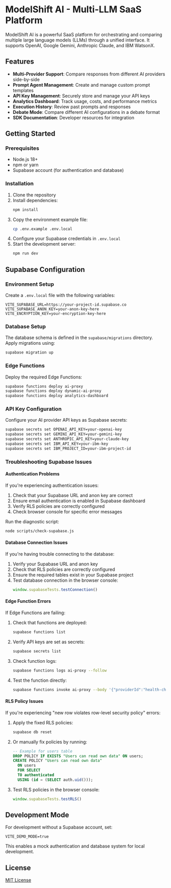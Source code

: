 # ModelShift AI - Multi-LLM SaaS Platform

ModelShift AI is a powerful SaaS platform for orchestrating and comparing multiple large language models (LLMs) through a unified interface. It supports OpenAI, Google Gemini, Anthropic Claude, and IBM WatsonX.

## Features

- **Multi-Provider Support**: Compare responses from different AI providers side-by-side
- **Prompt Agent Management**: Create and manage custom prompt templates
- **API Key Management**: Securely store and manage your API keys
- **Analytics Dashboard**: Track usage, costs, and performance metrics
- **Execution History**: Review past prompts and responses
- **Debate Mode**: Compare different AI configurations in a debate format
- **SDK Documentation**: Developer resources for integration

## Getting Started

### Prerequisites

- Node.js 18+
- npm or yarn
- Supabase account (for authentication and database)

### Installation

1. Clone the repository
2. Install dependencies:
   ```bash
   npm install
   ```
3. Copy the environment example file:
   ```bash
   cp .env.example .env.local
   ```
4. Configure your Supabase credentials in `.env.local`
5. Start the development server:
   ```bash
   npm run dev
   ```

## Supabase Configuration

### Environment Setup

Create a `.env.local` file with the following variables:

```
VITE_SUPABASE_URL=https://your-project-id.supabase.co
VITE_SUPABASE_ANON_KEY=your-anon-key-here
VITE_ENCRYPTION_KEY=your-encryption-key-here
```

### Database Setup

The database schema is defined in the `supabase/migrations` directory. Apply migrations using:

```bash
supabase migration up
```

### Edge Functions

Deploy the required Edge Functions:

```bash
supabase functions deploy ai-proxy
supabase functions deploy dynamic-ai-proxy
supabase functions deploy analytics-dashboard
```

### API Key Configuration

Configure your AI provider API keys as Supabase secrets:

```bash
supabase secrets set OPENAI_API_KEY=your-openai-key
supabase secrets set GEMINI_API_KEY=your-gemini-key
supabase secrets set ANTHROPIC_API_KEY=your-claude-key
supabase secrets set IBM_API_KEY=your-ibm-key
supabase secrets set IBM_PROJECT_ID=your-ibm-project-id
```

### Troubleshooting Supabase Issues

#### Authentication Problems

If you're experiencing authentication issues:

1. Check that your Supabase URL and anon key are correct
2. Ensure email authentication is enabled in Supabase dashboard
3. Verify RLS policies are correctly configured
4. Check browser console for specific error messages

Run the diagnostic script:
```bash
node scripts/check-supabase.js
```

#### Database Connection Issues

If you're having trouble connecting to the database:

1. Verify your Supabase URL and anon key
2. Check that RLS policies are correctly configured
3. Ensure the required tables exist in your Supabase project
4. Test database connection in the browser console:
   ```javascript
   window.supabaseTests.testConnection()
   ```

#### Edge Function Errors

If Edge Functions are failing:

1. Check that functions are deployed:
   ```bash
   supabase functions list
   ```

2. Verify API keys are set as secrets:
   ```bash
   supabase secrets list
   ```

3. Check function logs:
   ```bash
   supabase functions logs ai-proxy --follow
   ```

4. Test the function directly:
   ```bash
   supabase functions invoke ai-proxy --body '{"providerId":"health-check","prompt":"test"}'
   ```

#### RLS Policy Issues

If you're experiencing "new row violates row-level security policy" errors:

1. Apply the fixed RLS policies:
   ```bash
   supabase db reset
   ```

2. Or manually fix policies by running:
   ```sql
   -- Example for users table
   DROP POLICY IF EXISTS "Users can read own data" ON users;
   CREATE POLICY "Users can read own data"
     ON users
     FOR SELECT
     TO authenticated
     USING (id = (SELECT auth.uid()));
   ```

3. Test RLS policies in the browser console:
   ```javascript
   window.supabaseTests.testRLS()
   ```

## Development Mode

For development without a Supabase account, set:

```
VITE_DEMO_MODE=true
```

This enables a mock authentication and database system for local development.

## License

[MIT License](LICENSE)